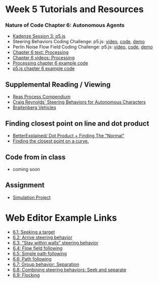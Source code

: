 # Week 5 Tutorials and Resources

### Nature of Code Chapter 6: Autonomous Agents
* [Kadenze Session 3: p5.js](https://www.kadenze.com/courses/the-nature-of-code/info)
* Steering Behaviors Coding Challenge: p5.js: [video](https://www.youtube.com/watch?v=4hA7G3gup-4), [code](https://github.com/CodingTrain/website/tree/master/CodingChallenges/CC_59_Steering_Text_Paths), [demo](http://thecodingtrain.com/CodingChallenges/CC_59_Steering_Text_Paths/)
* Perlin Noise Flow Field Coding Challenge: p5.js: [video](https://www.youtube.com/watch?v=BjoM9oKOAKY), [code](https://github.com/CodingTrain/website/tree/master/CodingChallenges/CC_24_PerlinNoiseFlowField), [demo](http://thecodingtrain.com/CodingChallenges/CC_24_PerlinNoiseFlowField)
* [Chapter 6 text: Processing](http://natureofcode.com/book/chapter-6-autonomous-agents/)
* [Chapter 6 videos: Processing](https://www.youtube.com/playlist?list=PLRqwX-V7Uu6YHt0dtyf4uiw8tKOxQLvlW)
* [Processing chapter 6 example code](https://github.com/shiffman/The-Nature-of-Code-Examples/tree/master/chp06_agents)
* [p5.js chapter 6 example code](https://github.com/shiffman/The-Nature-of-Code-Examples-p5.js/tree/master/chp06_agents)

## Supplemental Reading / Viewing
* [Reas Process Compendium](https://vimeo.com/22955812)
* [Craig Reynolds' Steering Behaviors for Autonomous Characters](http://www.red3d.com/cwr/steer/)
* [Braitenberg Vehicles](http://books.google.com/books/?id=7KkUAT_q_sQC)

## Finding closest point on line and dot product
* [BetterExplained/ Dot Product + Finding The "Normal"](http://betterexplained.com/articles/vector-calculus-understanding-the-dot-product/)
* [Finding the closest point on a curve.](http://www.mesacc.edu/~marfv02121/readings/nearest_point/index.html)

## Code from in class
* coming soon

## Assignment
* [Simulation Project](https://github.com/shiffman/NOC-S18/wiki/Simulation-Project)

# Web Editor Example Links
* [6.1: Seeking a target](http://alpha.editor.p5js.org/natureofcode/sketches/r1imr2mdx)
* [6.2: Arrive steering behavior](http://alpha.editor.p5js.org/natureofcode/sketches/S1jFHnQ_l)
* [6.3: “Stay within walls” steering behavior](http://alpha.editor.p5js.org/natureofcode/sketches/ByOTB3Q_e)
* [6.4: Flow field following](http://alpha.editor.p5js.org/natureofcode/sketches/HyDQIh7Ox)
* [6.5: Simple path following](http://alpha.editor.p5js.org/natureofcode/sketches/HJ6uU2QOx)
* [6.6: Path following](http://alpha.editor.p5js.org/natureofcode/sketches/Hk7CL3mOe)
* [6.7: Group behavior: Separation](http://alpha.editor.p5js.org/natureofcode/sketches/Hk67wnQOg)
* [6.8: Combining steering behaviors: Seek and separate](http://alpha.editor.p5js.org/natureofcode/sketches/Byr_DhXul)
* [6.9: Flocking](http://alpha.editor.p5js.org/natureofcode/sketches/BJ12w2mOx)
